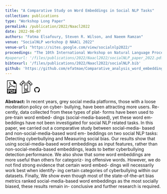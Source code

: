 ```yaml
---
title: "A Comparative Study on Word Embeddings in Social NLP Tasks"
collection: publications
type: "Workshop Long Paper"
permalink: /publication/2022/Naacl2022
date: 2022-06-07
authors: "Fatma Elsafoury, Steven R. Wilson, and Naeem Ramzan"
venue: "SocialNLP workshop @ NAACL 2022"
venue-url: "https://sites.google.com/view/socialnlp2022/"
proceedings: "The 10th International Workshop on Natural Language Processing for Social Media"
#paperurl: '/files/publications/2022/Naacl2022/socialNLP_paper_2022.pdf'
bibtexurl: '/files/publications/2022/Naacl2022/socialNLP.bib'
github: 'https://github.com/efatmae/Comparative_analysis_word_embeddings_on_social_NLP_tasks'
---
```

<a href="/files/publications/2022/Naacl2022/socialNLP_paper_2022.pdf"><img src="/images/paper_symbol.png" alt="Link to paper" style="width:42px;height:42px;"></a>
<a href="/files/publications/2022/Naacl2022/NAACL_poster_2022.pdf"><img src="/images/poster_symbol.png" alt="Link to poster" style="width:42px;height:42px;"></a>
<a href="https://github.com/efatmae/Comparative_analysis_word_embeddings_on_social_NLP_tasks"><img src="/images/github_symbol.png" alt="Link to code" style="width:22px;height:22px;"></a>


**Abstract:** In recent years, grey social media platforms,
those with a loose moderation policy on cyber-
bullying, have been attracting more users. Re-
cently, data collected from these types of plat-
forms have been used to pre-train word embed-
dings (social-media-based), yet these word em-
beddings have not been investigated for social
NLP related tasks. In this paper, we carried
out a comparative study between social-media-
based and non-social-media-based word em-
beddings on two social NLP tasks: Detecting
cyberbullying and Measuring social bias. Our
results show that using social-media-based
word embeddings as input features, rather than
non-social-media-based embeddings, leads to
better cyberbullying detection performance.
We also show that some word embeddings
are more useful than others for categoriz-
ing offensive words. However, we do not
find strong evidence that certain word embed-
dings will necessarily work best when identify-
ing certain categories of cyberbullying within
our datasets. Finally, We show even though
most of the state-of-the-art bias metrics ranked
social-media-based word embeddings as the
most socially biased, these results remain in-
conclusive and further research is required.